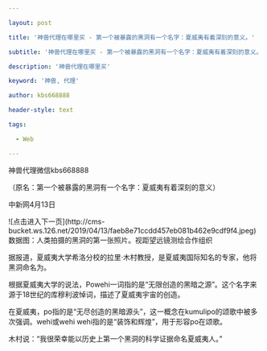 ---
layout: post
title: '神兽代理在哪里买 - 第一个被暴露的黑洞有一个名字：夏威夷有着深刻的意义。'
subtitle: '神兽代理在哪里买 - 第一个被暴露的黑洞有一个名字：夏威夷有着深刻的意义。'
description: '神兽代理在哪里买'
keyword: '神兽, 代理'
author: kbs668888
header-style: text
tags:
  - Web
---
神兽代理微信kbs668888

（原名：第一个被暴露的黑洞有一个名字：夏威夷有着深刻的意义）

中新网4月13日

![点击进入下一页](http://cms-
bucket.ws.126.net/2019/04/13/faeb8e71ccdd457eb081b462e9cdf9f4.jpeg)数据图：人类拍摄的黑洞的第一张照片。视距望远镜测绘合作组织

据报道，夏威夷大学希洛分校的拉里·木村教授，是夏威夷国际知名的专家，他将黑洞命名为。

根据夏威夷大学的说法，Powehi一词指的是“无限创造的黑暗之源”。这个名字来源于18世纪的库穆利波悼词，描述了夏威夷宇宙的创造。

在夏威夷，po指的是“无尽创造的黑暗源头”，这一概念在kumulipo的颂歌中被多次强调。wehi或wehi
wehi指的是“装饰和辉煌”，用于形容po在颂歌。

木村说：“我很荣幸能以历史上第一个黑洞的科学证据命名夏威夷人。”

